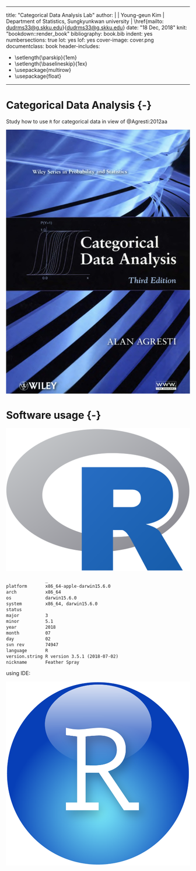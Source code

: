 
---
title: "Categorical Data Analysis Lab"
author: |
  | Young-geun Kim
  | Department of Statistics, Sungkyunkwan university
  | \href{mailto: dudrms33@g.skku.edu}{dudrms33@g.skku.edu}
date: "18 Dec, 2018"
knit: "bookdown::render_book"
bibliography: book.bib
indent: yes
numbersections: true
lot: yes
lof: yes
cover-image: cover.png
documentclass: book
header-includes:
- \setlength{\parskip}{1em}
- \setlength{\baselineskip}{1ex}
- \usepackage{multirow}
- \usepackage{float}
---

# Categorical Data Analysis {-}

Study how to use `R` for categorical data in view of @Agresti:2012aa

![](cdaagresti.jpeg)

# Software usage {-}

![R](rproject.png)


```
               _                           
platform       x86_64-apple-darwin15.6.0   
arch           x86_64                      
os             darwin15.6.0                
system         x86_64, darwin15.6.0        
status                                     
major          3                           
minor          5.1                         
year           2018                        
month          07                          
day            02                          
svn rev        74947                       
language       R                           
version.string R version 3.5.1 (2018-07-02)
nickname       Feather Spray               
```

using IDE:

![RStudio](rstudioicon.png)



